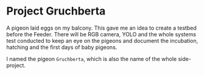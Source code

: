 # Project Gruchberta

A pigeon laid eggs on my balcony. This gave me an idea to create a testbed before the Feeder. There will be RGB camera, YOLO and the whole systems test conducted to keep an eye on the pigeons and document the incubation, hatching and the first days of baby pigeons. 

I named the pigeon ```Gruchberta```, which is also the name of the whole side-project. 